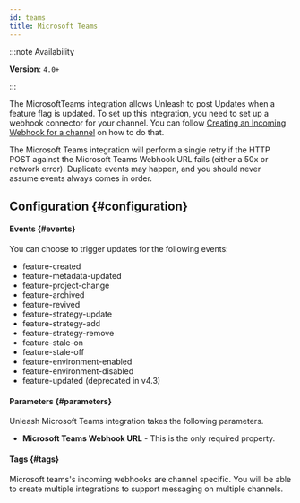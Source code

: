 ```yaml
---
id: teams
title: Microsoft Teams
---
```


:::note Availability

**Version**: `4.0+`

:::


The MicrosoftTeams integration allows Unleash to post Updates when a feature flag is updated. To set up this integration, you need to set up a webhook connector for your channel. You can follow [Creating an Incoming Webhook for a channel](https://docs.microsoft.com/en-us/microsoftteams/platform/webhooks-and-connectors/how-to/add-incoming-webhook) on how to do that.

The Microsoft Teams integration will perform a single retry if the HTTP POST against the Microsoft Teams Webhook URL fails (either a 50x or network error). Duplicate events may happen, and you should never assume events always comes in order.

## Configuration {#configuration}

#### Events {#events}

You can choose to trigger updates for the following events:

- feature-created
- feature-metadata-updated
- feature-project-change
- feature-archived
- feature-revived
- feature-strategy-update
- feature-strategy-add
- feature-strategy-remove
- feature-stale-on
- feature-stale-off
- feature-environment-enabled
- feature-environment-disabled
- feature-updated (deprecated in v4.3)

#### Parameters {#parameters}

Unleash Microsoft Teams integration takes the following parameters.

- **Microsoft Teams Webhook URL** - This is the only required property.

#### Tags {#tags}

Microsoft teams's incoming webhooks are channel specific. You will be able to create multiple integrations to support messaging on multiple channels.
